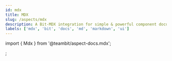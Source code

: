 ```yaml
---
id: mdx
title: MDX
slug: /aspects/mdx
description: A Bit-MDX integration for simple & powerful component documentation and independent content composition
labels: ['mdx', 'bit', 'docs', 'md', 'markdown', 'ui']
---
```


import { Mdx } from '@teambit/aspect-docs.mdx';

<Mdx />;
